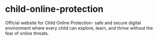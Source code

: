 # child-online-protection
Official website for Child Online Protection-  safe and secure digital environment where every child can explore, learn, and thrive without the fear of online threats.
